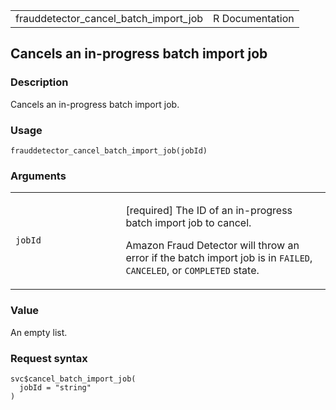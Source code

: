<table style="width: 100%;">
<tbody>
<tr class="odd">
<td>frauddetector_cancel_batch_import_job</td>
<td style="text-align: right;">R Documentation</td>
</tr>
</tbody>
</table>

## Cancels an in-progress batch import job

### Description

Cancels an in-progress batch import job.

### Usage

    frauddetector_cancel_batch_import_job(jobId)

### Arguments

<table>
<colgroup>
<col style="width: 35%" />
<col style="width: 65%" />
</colgroup>
<tbody>
<tr class="odd">
<td><code
id="frauddetector_cancel_batch_import_job_:_jobId">jobId</code></td>
<td><p>[required] The ID of an in-progress batch import job to
cancel.</p>
<p>Amazon Fraud Detector will throw an error if the batch import job is
in <code>FAILED</code>, <code>CANCELED</code>, or <code>COMPLETED</code>
state.</p></td>
</tr>
</tbody>
</table>

### Value

An empty list.

### Request syntax

    svc$cancel_batch_import_job(
      jobId = "string"
    )
